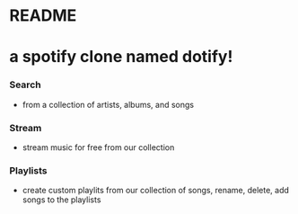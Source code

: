# README
# a spotify clone named dotify!
### Search 
* from a collection of artists, albums, and songs
### Stream
* stream music for free from our collection
### Playlists
* create custom playlits from our collection of songs, rename, delete, add songs to the playlists

